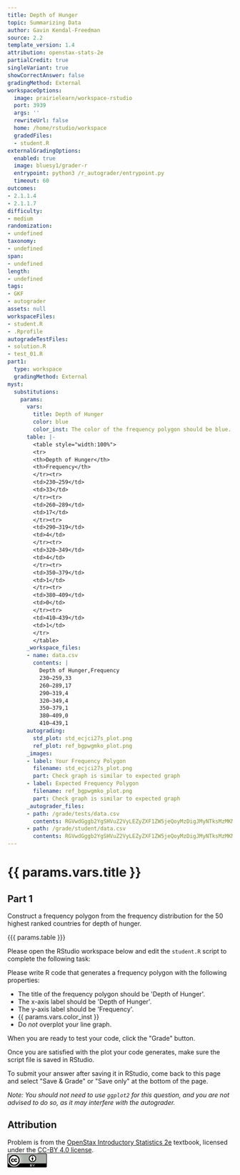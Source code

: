 ```yaml
---
title: Depth of Hunger
topic: Summarizing Data
author: Gavin Kendal-Freedman
source: 2.2
template_version: 1.4
attribution: openstax-stats-2e
partialCredit: true
singleVariant: true
showCorrectAnswer: false
gradingMethod: External
workspaceOptions:
  image: prairielearn/workspace-rstudio
  port: 3939
  args: ''
  rewriteUrl: false
  home: /home/rstudio/workspace
  gradedFiles:
  - student.R
externalGradingOptions:
  enabled: true
  image: bluesy1/grader-r
  entrypoint: python3 /r_autograder/entrypoint.py
  timeout: 60
outcomes:
- 2.1.1.4
- 2.1.1.7
difficulty:
- medium
randomization:
- undefined
taxonomy:
- undefined
span:
- undefined
length:
- undefined
tags:
- GKF
- autograder
assets: null
workspaceFiles:
- student.R
- .Rprofile
autogradeTestFiles:
- solution.R
- test_01.R
part1:
  type: workspace
  gradingMethod: External
myst:
  substitutions:
    params:
      vars:
        title: Depth of Hunger
        color: blue
        color_inst: The color of the frequency polygon should be blue.
      table: |-
        <table style="width:100%">
        <tr>
        <th>Depth of Hunger</th>
        <th>Frequency</th>
        </tr><tr>
        <td>230–259</td>
        <td>33</td>
        </tr><tr>
        <td>260–289</td>
        <td>17</td>
        </tr><tr>
        <td>290–319</td>
        <td>4</td>
        </tr><tr>
        <td>320–349</td>
        <td>4</td>
        </tr><tr>
        <td>350–379</td>
        <td>1</td>
        </tr><tr>
        <td>380–409</td>
        <td>0</td>
        </tr><tr>
        <td>410–439</td>
        <td>1</td>
        </tr>
        </table>
      _workspace_files:
      - name: data.csv
        contents: |
          Depth of Hunger,Frequency
          230–259,33
          260–289,17
          290–319,4
          320–349,4
          350–379,1
          380–409,0
          410–439,1
      autograding:
        std_plot: std_ecjci27s_plot.png
        ref_plot: ref_bgpwgmko_plot.png
      _images:
      - label: Your Frequency Polygon
        filename: std_ecjci27s_plot.png
        part: Check graph is similar to expected graph
      - label: Expected Frequency Polygon
        filename: ref_bgpwgmko_plot.png
        part: Check graph is similar to expected graph
      _autograder_files:
      - path: /grade/tests/data.csv
        contents: RGVwdGggb2YgSHVuZ2VyLEZyZXF1ZW5jeQoyMzDigJMyNTksMzMKMjYw4oCTMjg5LDE3CjI5MOKAkzMxOSw0CjMyMOKAkzM0OSw0CjM1MOKAkzM3OSwxCjM4MOKAkzQwOSwwCjQxMOKAkzQzOSwxCg==
      - path: /grade/student/data.csv
        contents: RGVwdGggb2YgSHVuZ2VyLEZyZXF1ZW5jeQoyMzDigJMyNTksMzMKMjYw4oCTMjg5LDE3CjI5MOKAkzMxOSw0CjMyMOKAkzM0OSw0CjM1MOKAkzM3OSwxCjM4MOKAkzQwOSwwCjQxMOKAkzQzOSwxCg==
---
```

# {{ params.vars.title }}

## Part 1

Construct a frequency polygon from the frequency distribution for the 50 highest ranked countries for depth of hunger.

{{{ params.table }}}

<pl-card title="Instructions">

Please open the RStudio workspace below and edit the `student.R` script to complete the following task:

Please write R code that generates a frequency polygon with the following properties:

- The title of the frequency polygon should be 'Depth of Hunger'.
- The x-axis label should be 'Depth of Hunger'.
- The y-axis label should be 'Frequency'.
- {{ params.vars.color_inst }}
- Do *not* overplot your line graph.

When you are ready to test your code, click the "Grade" button.

Once you are satisfied with the plot your code generates, make sure the script file is saved in RStudio.

To submit your answer after saving it in RStudio, come back to this page and select "Save & Grade" or "Save only" at the bottom of the page.

*Note: You should not need to use `ggplot2` for this question, and you are not advised to do so, as it may interfere with the autograder.*

</pl-card>

## Attribution

Problem is from the [OpenStax Introductory Statistics 2e](https://openstax.org/books/introductory-statistics-2e) textbook, licensed under the [CC-BY 4.0 license](https://creativecommons.org/licenses/by/4.0/).<br>![Image representing the Creative Commons 4.0 BY license.](https://raw.githubusercontent.com/firasm/bits/master/by.png)